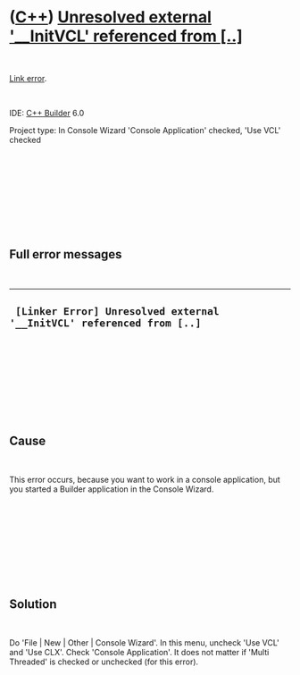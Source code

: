 



 

 

 

 

 

([C++](Cpp.md)) [Unresolved external '\_\_InitVCL' referenced from \[..\]](CppLinkErrorUnresolvedExternal__InitVCL.md)
========================================================================================================================

 

[Link error](CppLinkError.md).

 

IDE: [C++ Builder](CppBuilder.md) 6.0

Project type: In Console Wizard 'Console Application' checked, 'Use VCL'
checked

 

 

 

 

 

Full error messages
-------------------

 

  ------------------------------------------------------------------------
  ` [Linker Error] Unresolved external '__InitVCL' referenced from [..]`
  ------------------------------------------------------------------------

 

 

 

 

 

Cause
-----

 

This error occurs, because you want to work in a console application,
but you started a Builder application in the Console Wizard.

 

 

 

 

 

Solution
--------

 

Do 'File | New | Other | Console Wizard'. In this menu, uncheck 'Use
VCL' and 'Use CLX'. Check 'Console Application'. It does not matter if
'Multi Threaded' is checked or unchecked (for this error).

 

 

 

 

 





 



